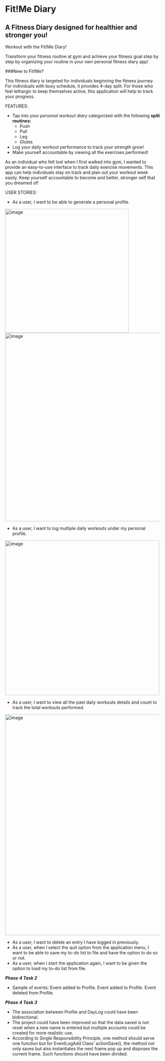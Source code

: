 # Fit!Me Diary

## A Fitness Diary designed for healthier and stronger you!

Workout with the Fit!Me Diary!

Transform your fitness routine at gym and achieve your fitness goal step by step by organizing your routine 
in your own personal fitness diary app!

###New to Fit!Me? 

This fitness diary is targeted for individuals beginning the fitness journey. For individuals with busy schedule, 
it provides 4-day split. For those who feel lethargic to keep themselves active, this application will help to track
your progress. 



FEATURES:

- Tap into *your personal workout diary* categorized with the following **split routines:**
    - Push
    - Pull
    - Leg
    - Glutes
- Log your daily workout performance to track your strength grow!
- Make yourself accountable by viewing all the exercises performed!

As an individual who felt lost when I first walked into gym, I wanted to provide an easy-to-use interface to 
track daily exercise movements. This app can help individuals stay on track and plan out your workout week easily. 
Keep yourself accountable to become and better, stronger self that you dreamed of! 

USER STORIES:

- As a user, I want to be able to generate a personal profile.
<img width="402" alt="image" src="https://user-images.githubusercontent.com/93014710/189044099-d70d0d58-49ec-4f2a-9950-fdab251e75ab.png">
<img width="611" alt="image" src="https://user-images.githubusercontent.com/93014710/189044146-14a4f642-0363-45c1-99db-e0edcf8e6ab0.png">

- As a user, I want to log multiple daily workouts under my personal profile.
<img width="502" alt="image" src="https://user-images.githubusercontent.com/93014710/189044211-762f730f-89da-4814-a4ea-de3007ccc738.png">

- As a user, I want to view all the past daily workouts details and count to track the total workouts performed.
<img width="716" alt="image" src="https://user-images.githubusercontent.com/93014710/189044345-99c98948-25c7-45da-8a61-0735bd041333.png">

- As a user, I want to delete an entry I have logged in previously.
- As a user, when I select the quit option from the application menu, I want to be able to save my to-do list to file and have the option to do so or not.
- As a user, when I start the application again, I want to be given the option to load my to-do list from file.

***Phase 4 Task 2***
- Sample of events:
  Event added to Profile.
  Event added to Profile.
  Event deleted from Profile.

***Phase 4 Task 3***
- The association between Profile and DayLog could have been bidirectional.
- The project could have been improved so that the data saved is not reset when a new name is entered but 
multiple accounts could be created for more realistic use.
- According to Single Responsibility Principle, one method should serve one function but for EventLogAdd Class’ 
actionSave(), the method not only saves but also instantiates the next frame pop up and disposes the current frame. 
Such functions should have been divided.
